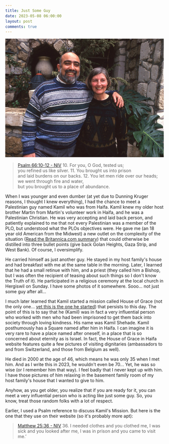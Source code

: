 ```yaml
---
title: Just Some Guy
date: 2023-05-08 06:00:00
layout: post
comments: true
---
```


<img src="/images/Kamil_Agnes.jpeg" alt="Image of Kamil and Agnes Shehade, from https://cnewa.org/">


> [Psalm 66:10-12 - NIV](https://bolls.life/NIV/19/66/)
> 10. For you, O God, tested us;<br/>you refined us like silver.
> 11. You brought us into prison<br/>and laid burdens on our backs.
> 12. You let men ride over our heads;<br/>we went through fire and water,<br/>but you brought us to a place of abundance.


When I was younger and even dumber (at yet due to Dunning Kruger reasons, I thought I knew everything), I had the chance to meet a Palestinian guy named Kamil who was from Haifa. Kamil knew my older host brother Martin from Martin's volunteer work in Haifa, and he was a Palestinian Christian. He was very accepting and laid back person, and patiently explained to me that not every Palestinian was a member of the PLO, but understood what the PLOs objectives were. He gave me (an 18 year old American from the Midwest) a new outlet on the complexity of the situation ([Read the Britannica.com summary](https://www.britannica.com/topic/Palestine-Liberation-Organization)) that could otherwise be distilled into three bullet points (give back Golan Heights, Gaza Strip, and West Bank). Of course, I oversimplify. 

He carried himself as just another guy. He stayed in my host family's house and had breakfast with me at the same table in the morning. Later, I learned that he had a small retinue with him, and a priest (they called him a Bishop, but I was often the recipient of teasing about such things so I don't know the Truth of it). He participated in a religious ceremony at the local church in Hergiswil on Sunday. I have some photos of it somewhere. Sooo... not just some guy after all...

I much later learned that Kamil started a mission called House of Grace (not the only one... [yet this is the one he started](https://house-grace.org/)) that persists to this day. The point of this is to say that he (Kamil) was in fact a very influential person who worked with men who had been imprisoned to get them back into society through loving kindness. His name was Kamil Shehade. Kamil posthumously has a Square named after him in Haifa. I can imagine it is very rare to have a place named after oneself, in a place that is so concerned about eternity as is Israel. In fact, the House of Grace in Haifa website features quite a few pictures of visiting dignitaries (ambassadors to and from Switzerland, and those from Belgium as well). 

He died in 2000 at the age of 46, which means he was only 35 when I met him. And as I write this in 2023, he wouldn't even be 70... Yet, he was so wise (or I remember him that way). I feel badly that I never kept up with him. I have those pictures of him relaxing in the basement family room of my host family's house that I wanted to give to him.

Anyhow, as you get older, you realize that if you are ready for it, you can meet a very influential person who is acting like just some guy. So, you know, treat those random folks with a lot of respect.

Earlier, I used a Psalm reference to discuss Kamil's Mission. But here is the one that they use on their website (so it's probably more apt):

> [Matthew 25:36 - NIV](https://bolls.life/NIV/40/25/)
> 36. I needed clothes and you clothed me, I was sick and you looked after me, I was in prison and you came to visit me.’
